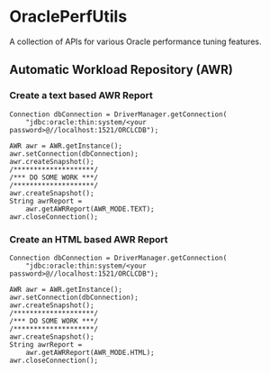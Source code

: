 # OraclePerfUtils
A collection of APIs for various Oracle performance tuning features.

## Automatic Workload Repository (AWR)

### Create a text based AWR Report

    Connection dbConnection = DriverManager.getConnection(
        "jdbc:oracle:thin:system/<your password>@//localhost:1521/ORCLCDB");
				
    AWR awr = AWR.getInstance();
    awr.setConnection(dbConnection);
    awr.createSnapshot();
    /********************/
    /*** DO SOME WORK ***/
    /********************/
    awr.createSnapshot();
    String awrReport = 
        awr.getAWRReport(AWR_MODE.TEXT);
    awr.closeConnection();

### Create an HTML based AWR Report

    Connection dbConnection = DriverManager.getConnection(
        "jdbc:oracle:thin:system/<your password>@//localhost:1521/ORCLCDB");
		
    AWR awr = AWR.getInstance();
    awr.setConnection(dbConnection);
    awr.createSnapshot();
    /********************/
    /*** DO SOME WORK ***/
    /********************/
    awr.createSnapshot();
    String awrReport = 
        awr.getAWRReport(AWR_MODE.HTML);
    awr.closeConnection();

